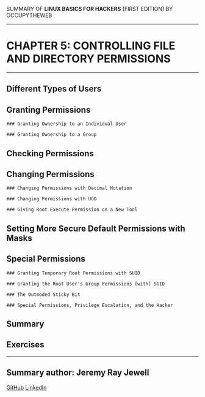 SUMMARY OF 
**LINUX BASICS FOR HACKERS** 
(FIRST EDITION) BY OCCUPYTHEWEB

---

# CHAPTER 5: CONTROLLING FILE AND DIRECTORY PERMISSIONS

---

## Different Types of Users

## Granting Permissions

	### Granting Ownership to an Individual User

	### Granting Ownership to a Group

## Checking Permissions

## Changing Permissions

	### Changing Permissions with Decimal Notation

	### Changing Permissions with UGO

	### Giving Root Execute Permission on a New Tool

## Setting More Secure Default Permissions with Masks

## Special Permissions
	
	### Granting Temporary Root Permissions with SUID

	### Granting the Root User's Group Permissions [with] SGID

	### The Outmoded Sticky Bit
	
	### Special Permissions, Privilege Escalation, and the Hacker

## Summary

## Exercises

---

## Summary author: **Jeremy Ray Jewell**
[GitHub](https://github.com/jeremyrayjewell)
[LinkedIn](https://www.linkedin.com/in/jeremyrayjewell)
